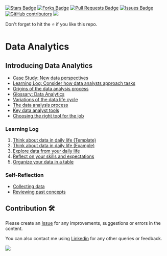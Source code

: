 <a href="https://github.com/drshahizan/data-analytics/stargazers"><img src="https://img.shields.io/github/stars/drshahizan/data-analytics" alt="Stars Badge"/></a>
<a href="https://github.com/drshahizan/data-analytics/network/members"><img src="https://img.shields.io/github/forks/drshahizan/data-analytics" alt="Forks Badge"/></a>
<a href="https://github.com/drshahizan/data-analytics/pulls"><img src="https://img.shields.io/github/issues-pr/drshahizan/data-analytics" alt="Pull Requests Badge"/></a>
<a href="https://github.com/drshahizan/data-analytics/issues"><img src="https://img.shields.io/github/issues/drshahizan/data-analytics" alt="Issues Badge"/></a>
<a href="https://github.com/drshahizan/data-analytics/graphs/contributors"><img alt="GitHub contributors" src="https://img.shields.io/github/contributors/drshahizan/data-analytics?color=2b9348"></a>
![](https://visitor-badge.glitch.me/badge?page_id=drshahizan/data-analytics)

Don't forget to hit the :star: if you like this repo.

# Data Analytics

## Introducing Data Analytics
- [Case Study: New data perspectives](./module%201/case-study1.md)
- [Learning Log: Consider how data analysts approach tasks](./module%201/Learning-Log-Template_-Consider-how-data-analysts-approach-tasks.docx)
- [Origins of the data analysis process](./module%201/origin-data-analysis.md)
- [Glossary: Data Analytics](./module%201/glossary.md)
- [Variations of the data life cycle](./module%201/variation-dlc.md)
- [The data analysis process](./module%201/The-data-analysis-process.pdf)
- [Key data analyst tools](./main/module%201/key-data-tools.md)
- [Choosing the right tool for the job](./module%201/right-tool.md)

### Learning Log
1. [Think about data in daily life (Template)](./module%201/Think-about-data-in-daily-life.docx)
2. [Think about data in daily life (Example)](./module%201/ExampleThink-about-data-in-daily-life.pdf)
3. [Explore data from your daily life](./module%201/Learning-Log-Template_-Explore-data-from-your-daily-life.docx)
4. [Reflect on your skills and expectations](./module%201/Learning-Log-Template_-Reflect-on-your-skills-and-expectations.docx)
5. [Organize your data in a table](./module%201/Learning-Log-Template_-Organize-your-data-in-a-table.docx)

### Self-Reflection
- [Collecting data](./module%201/self-reflection1.md)
- [Reviewing past concepts](./module%201/self-reflection2.md)


## Contribution 🛠️
Please create an [Issue](https://github.com/drshahizan/data-analytics/issues) for any improvements, suggestions or errors in the content.

You can also contact me using [Linkedin](https://www.linkedin.com/in/drshahizan/) for any other queries or feedback.

![](https://visitor-badge.glitch.me/badge?page_id=drshahizan)

